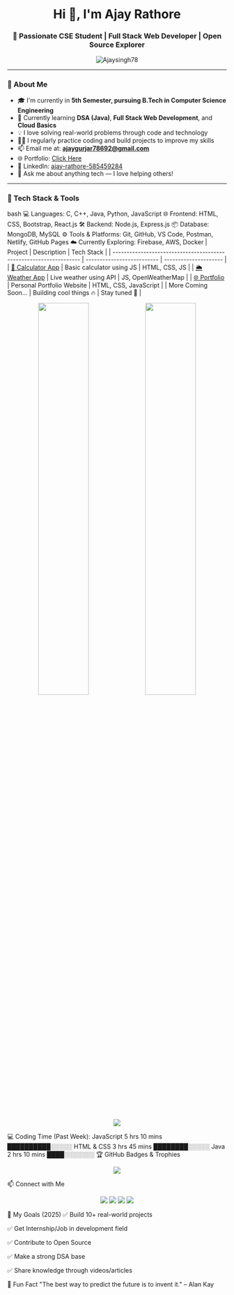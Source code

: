 <h1 align="center">Hi 👋, I'm Ajay Rathore</h1>
<h3 align="center">🚀 Passionate CSE Student | Full Stack Web Developer | Open Source Explorer</h3>

<p align="center">
  <img src="https://komarev.com/ghpvc/?username=Ajaysingh78&label=Profile%20views&color=0e75b6&style=flat" alt="Ajaysingh78" />
</p>

---

### 📌 About Me

- 🎓 I'm currently in **5th Semester, pursuing B.Tech in Computer Science Engineering**
- 🌱 Currently learning **DSA (Java)**, **Full Stack Web Development**, and **Cloud Basics**
- 💡 I love solving real-world problems through code and technology
- 👨‍💻 I regularly practice coding and build projects to improve my skills
- 📫 Email me at: **ajaygurjar78692@gmail.com**
- 🌐 Portfolio: [Click Here](https://tr.ee/FMsS2Pos3R)
- 🔗 LinkedIn: [ajay-rathore-585459284](https://www.linkedin.com/in/ajay-rathore-585459284)
- 💬 Ask me about anything tech — I love helping others!

---

### 🚀 Tech Stack & Tools

bash
💻 Languages: C, C++, Java, Python, JavaScript
🌐 Frontend: HTML, CSS, Bootstrap, React.js
🛠 Backend: Node.js, Express.js
📦 Database: MongoDB, MySQL
⚙️ Tools & Platforms: Git, GitHub, VS Code, Postman, Netlify, GitHub Pages
☁️ Currently Exploring: Firebase, AWS, Docker
| Project                                                            | Description                | Tech Stack            |
| ------------------------------------------------------------------ | -------------------------- | --------------------- |
| [📱 Calculator App](https://github.com/Ajaysingh78/calculator-app) | Basic calculator using JS  | HTML, CSS, JS         |
| [🌦️ Weather App](https://github.com/Ajaysingh78/weather-app)      | Live weather using API     | JS, OpenWeatherMap    |
| [🌐 Portfolio](https://github.com/Ajaysingh78/portfolio)           | Personal Portfolio Website | HTML, CSS, JavaScript |
| More Coming Soon...                                                | Building cool things 🔥    | Stay tuned 🚀         |
<p align="center"> <img src="https://github-readme-stats.vercel.app/api?username=Ajaysingh78&show_icons=true&theme=tokyonight" width="48%" /> <img src="https://streak-stats.demolab.com?user=Ajaysingh78&theme=tokyonight" width="48%" /> <br/> <img src="https://github-readme-activity-graph.vercel.app/graph?username=Ajaysingh78&theme=tokyo-night&area=true" /> </p>
💻 Coding Time (Past Week):
JavaScript     5 hrs 10 mins ██████████░░░░░
HTML & CSS     3 hrs 45 mins ████████░░░░░
Java           2 hrs 10 mins ████░░░░░░░
🏆 GitHub Badges & Trophies
<p align="center"> <img src="https://github-profile-trophy.vercel.app/?username=Ajaysingh78&theme=onedark&row=2&column=3" /> </p>
📫 Connect with Me
<p align="center"> <a href="mailto:ajaygurjar78692@gmail.com"><img src="https://img.shields.io/badge/-Email-red?style=for-the-badge&logo=gmail&logoColor=white" /></a> <a href="https://www.linkedin.com/in/ajay-rathore-585459284/"><img src="https://img.shields.io/badge/-LinkedIn-blue?style=for-the-badge&logo=linkedin&logoColor=white" /></a> <a href="https://github.com/Ajaysingh78"><img src="https://img.shields.io/badge/-GitHub-black?style=for-the-badge&logo=github&logoColor=white" /></a> <a href="https://tr.ee/FMsS2Pos3R"><img src="https://img.shields.io/badge/-Portfolio-darkgreen?style=for-the-badge&logo=google-chrome&logoColor=white" /></a> </p>
🌱 My Goals (2025)
✅ Build 10+ real-world projects

✅ Get Internship/Job in development field

✅ Contribute to Open Source

✅ Make a strong DSA base

✅ Share knowledge through videos/articles

🧠 Fun Fact
"The best way to predict the future is to invent it." – Alan Kay
